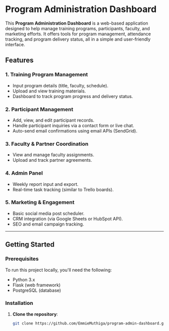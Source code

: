 # Program Administration Dashboard

This **Program Administration Dashboard** is a web-based application designed to help manage training programs, participants, faculty, and marketing efforts. It offers tools for program management, attendance tracking, and program delivery status, all in a simple and user-friendly interface.

## Features

### 1. **Training Program Management**
   - Input program details (title, faculty, schedule).
   - Upload and view training materials.
   - Dashboard to track program progress and delivery status.

### 2. **Participant Management**
   - Add, view, and edit participant records.
   - Handle participant inquiries via a contact form or live chat.
   - Auto-send email confirmations using email APIs (SendGrid).

### 3. **Faculty & Partner Coordination**
   - View and manage faculty assignments.
   - Upload and track partner agreements.

### 4. **Admin Panel**
   - Weekly report input and export.
   - Real-time task tracking (similar to Trello boards).

### 5. **Marketing & Engagement**
   - Basic social media post scheduler.
   - CRM integration (via Google Sheets or HubSpot API).
   - SEO and email campaign tracking.

---

## Getting Started

### Prerequisites

To run this project locally, you'll need the following:

- Python 3.x
- Flask (web framework)
- PostgreSQL (database)

### Installation

1. **Clone the repository**:
   ```bash
   git clone https://github.com/EmmieMuthiga/program-admin-dashboard.git
